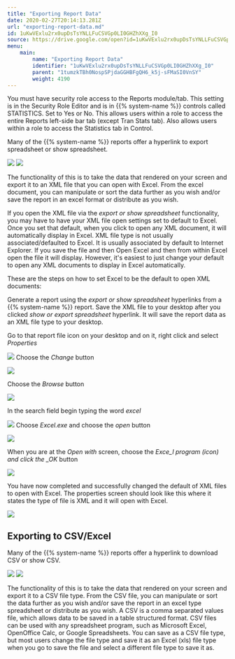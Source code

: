 ```yaml
---
title: "Exporting Report Data"
date: 2020-02-27T20:14:13.281Z
url: "exporting-report-data.md"
id: 1uKwVExlu2rx0upDsTsYNLLFuCSVGp0LI0GHZhXXg_I0
source: https://drive.google.com/open?id=1uKwVExlu2rx0upDsTsYNLLFuCSVGp0LI0GHZhXXg_I0
menu:
    main:
        name: "Exporting Report Data"
        identifier: "1uKwVExlu2rx0upDsTsYNLLFuCSVGp0LI0GHZhXXg_I0"
        parent: "1tumzkTBh0NospSPjdaGGHBFgQH6_k5j-sFMaSI0VnSY"
        weight: 4190
---
```

You must have security role access to the Reports module/tab. This setting is in the Security Role Editor and is in {{% system-name %}} controls called STATISTICS. Set to Yes or No. This allows users within a role to access the entire Reports left-side bar tab (except Tran Stats tab). Also allows users within a role to access the Statistics tab in Control.

Many of the {{% system-name %}} reports offer a hyperlink to export spreadsheet or show spreadsheet.

![](external_files/1e1928d4f2e3fb7da38a516f94d16b6f.png) ![](external_files/eb86e4ca37f0276c7be3d94f4800093d.png)

The functionality of this is to take the data that rendered on your screen and export it to an XML file that you can open with Excel. From the excel document, you can manipulate or sort the data further as you wish and/or save the report in an excel format or distribute as you wish.

If you open the XML file via the *export or show spreadsheet* functionality, you may have to have your XML file open settings set to default to Excel. Once you set that default, when you click to open any XML document, it will automatically display in Excel. XML file type is not usually associated/defaulted to Excel. It is usually associated by default to Internet Explorer. If you save the file and then Open Excel and then from within Excel open the file it will display. However, it's easiest to just change your default to open any XML documents to display in Excel automatically.

These are the steps on how to set Excel to be the default to open XML documents:

Generate a report using the *export or show spreadsheet* hyperlinks from a {{% system-name %}} report. Save the XML file to your desktop after you clicked *show or export spreadsheet* hyperlink. It will save the report data as an XML file type to your desktop.

Go to that report file icon on your desktop and on it, right click and select *Properties*

![](external_files/145136b472eed76fdb940d87cda7f816.png)
Choose the *Change* button

![](external_files/59ede48a6ce3652f1798b45b69ee22d2.png)

Choose the *Browse* button

![](external_files/493bb6987c1726cdbdef8ef3f5d303f3.png)

In the search field begin typing the word *excel*

![](external_files/af5330016127fa38b1d95348bf75b765.png)
Choose *Excel.exe* and choose the *open* button

![](external_files/fddaf3a9bdf249e4469d5ef0106d1956.png)

When you are at the *Open with* screen, choose the *Exce_l program (icon) and click the _OK* button

![](external_files/281c881f19747786bda009a7886cab58.png)

You have now completed and successfully changed the default of XML files to open with Excel. The properties screen should look like this where it states the type of file is XML and it will open with Excel.

![](external_files/a8af1d93329f0d1acd3824429071f6f4.png)

## Exporting to CSV/Excel

Many of the {{% system-name %}} reports offer a hyperlink to download CSV or show CSV.

![](external_files/785b73db3acd19481375a5db3bc1274c.png) ![](external_files/5415190f092c988943fb21453dbf589f.png)

The functionality of this is to take the data that rendered on your screen and export it to a CSV file type. From the CSV file, you can manipulate or sort the data further as you wish and/or save the report in an excel type spreadsheet or distribute as you wish. A CSV is a comma separated values file, which allows data to be saved in a table structured format. CSV files can be used with any spreadsheet program, such as Microsoft Excel, OpenOffice Calc, or Google Spreadsheets. You can save as a CSV file type, but most users change the file type and save it as an Excel (xls) file type when you go to save the file and select a different file type to save it as.

